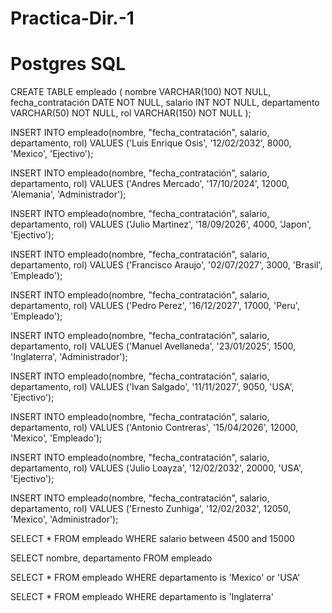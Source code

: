 # Practica-Dir.-1
# Postgres SQL
CREATE TABLE empleado (
nombre VARCHAR(100) NOT NULL,
fecha_contratación DATE NOT NULL,
salario INT NOT NULL,
departamento VARCHAR(50) NOT NULL,
rol VARCHAR(150) NOT NULL
);

INSERT INTO empleado(nombre, "fecha_contratación", salario, departamento, rol)
VALUES ('Luis Enrique Osis', '12/02/2032', 8000, 'Mexico', 'Ejectivo');

INSERT INTO empleado(nombre, "fecha_contratación", salario, departamento, rol)
VALUES ('Andres Mercado', '17/10/2024', 12000, 'Alemania', 'Administrador');

INSERT INTO empleado(nombre, "fecha_contratación", salario, departamento, rol)
VALUES ('Julio Martinez', '18/09/2026', 4000, 'Japon', 'Ejectivo');

INSERT INTO empleado(nombre, "fecha_contratación", salario, departamento, rol)
VALUES ('Francisco Araujo', '02/07/2027', 3000, 'Brasil', 'Empleado');

INSERT INTO empleado(nombre, "fecha_contratación", salario, departamento, rol)
VALUES ('Pedro Perez', '16/12/2027', 17000, 'Peru', 'Empleado');

INSERT INTO empleado(nombre, "fecha_contratación", salario, departamento, rol)
VALUES ('Manuel Avellaneda', '23/01/2025', 1500, 'Inglaterra', 'Administrador');

INSERT INTO empleado(nombre, "fecha_contratación", salario, departamento, rol)
VALUES ('Ivan Salgado', '11/11/2027', 9050, 'USA', 'Ejectivo');

INSERT INTO empleado(nombre, "fecha_contratación", salario, departamento, rol)
VALUES ('Antonio Contreras', '15/04/2026', 12000, 'Mexico', 'Empleado');

INSERT INTO empleado(nombre, "fecha_contratación", salario, departamento, rol)
VALUES ('Julio Loayza', '12/02/2032', 20000, 'USA', 'Ejectivo');

INSERT INTO empleado(nombre, "fecha_contratación", salario, departamento, rol)
VALUES ('Ernesto Zunhiga', '12/02/2032', 12050, 'Mexico', 'Administrador');

SELECT * FROM empleado
WHERE salario between 4500 and 15000

SELECT nombre, departamento
FROM empleado

SELECT * FROM empleado
WHERE departamento is 'Mexico' or 'USA'

SELECT * FROM empleado
WHERE departamento is 'Inglaterra'
